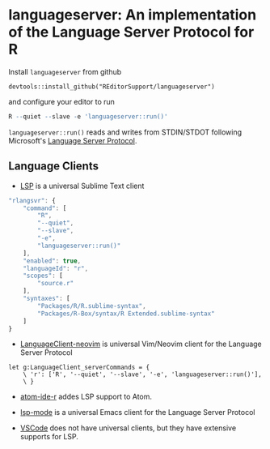 # languageserver: An implementation of the Language Server Protocol for R

Install `languageserver` from github
```
devtools::install_github("REditorSupport/languageserver")
```

and configure your editor to run 
```r
R --quiet --slave -e 'languageserver::run()'
```
`languageserver::run()` reads and writes from STDIN/STDOT following Microsoft's [Language Server Protocol](https://github.com/Microsoft/language-server-protocol/blob/master/protocol.md).

## Language Clients

- [LSP](https://github.com/tomv564/LSP) is a universal Sublime Text client
```js
"rlangsvr": {
    "command": [
        "R",
        "--quiet",
        "--slave",
        "-e",
        "languageserver::run()"
    ],
    "enabled": true,
    "languageId": "r",
    "scopes": [
        "source.r"
    ],
    "syntaxes": [
        "Packages/R/R.sublime-syntax",
        "Packages/R-Box/syntax/R Extended.sublime-syntax"
    ]
}
```
- [LanguageClient-neovim](https://github.com/autozimu/LanguageClient-neovim) is universal Vim/Neovim client for the Language Server Protocol
```vim
let g:LanguageClient_serverCommands = {
    \ 'r': ['R', '--quiet', '--slave', '-e', 'languageserver::run()'],
    \ }
```

- [atom-ide-r](https://github.com/REditorSupport/atom-ide-r) addes LSP support to Atom.

- [lsp-mode](https://github.com/emacs-lsp/lsp-mode) is a universal Emacs client for the Language Server Protocol

- [VSCode](https://code.visualstudio.com/docs/extensionAPI/language-support) does not have universal clients, but they have extensive supports for LSP.
